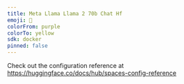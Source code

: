 ```yaml
---
title: Meta Llama Llama 2 70b Chat Hf
emoji: 👀
colorFrom: purple
colorTo: yellow
sdk: docker
pinned: false
---
```


Check out the configuration reference at https://huggingface.co/docs/hub/spaces-config-reference
